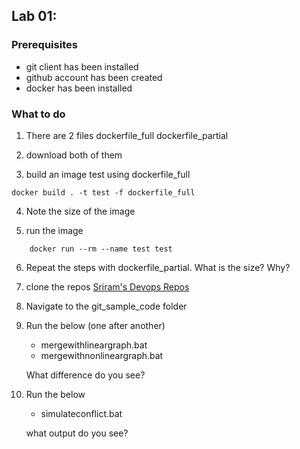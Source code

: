 ## Lab 01: 

### Prerequisites	
- git client has been installed
- github account has been created
- docker has been installed 

### What to do 

1. There are 2 files
    dockerfile_full
    dockerfile_partial 

2. download both of them 

3. build an image test using dockerfile_full 

``` 
docker build . -t test -f dockerfile_full 
``` 

4. Note the size of the image 

5. run the image

```
    docker run --rm --name test test 
```

6. Repeat the steps with dockerfile_partial. What is the size? Why? 

7. clone the repos [Sriram's Devops Repos](https://github.com/seshagirisriram/devops) 

8. Navigate to the git_sample_code folder

9. Run the below (one after another)

   - mergewithlineargraph.bat 
   - mergewithnonlineargraph.bat 

   What difference do you see? 

10. Run the below 

    - simulateconflict.bat 

    what output do you see? 

